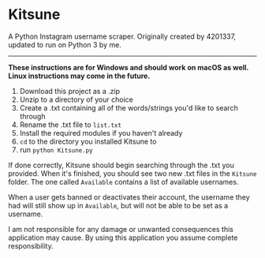 # Kitsune

A Python Instagram username scraper. Originally created by 4201337, updated to run on Python 3 by me.

-----


**These instructions are for Windows and should work on macOS as well. Linux instructions may come in the future.**

1. Download this project as a .zip
2. Unzip to a directory of your choice
3. Create a .txt containing all of the words/strings you'd like to search through
4. Rename the .txt file to `list.txt`
5. Install the required modules if you haven't already
6. `cd` to the directory you installed Kitsune to
7. run `python Kitsune.py`

If done correctly, Kitsune should begin searching through the .txt you provided. When it's finished, you should see two new .txt files in the `Kitsune` folder. The one called `Available` contains a list of available usernames.

When a user gets banned or deactivates their account, the username they had will still show up in `Available`, but will not be able to be set as a username.

I am not responsible for any damage or unwanted consequences this application may cause. By using this application you assume complete responsibility.  

